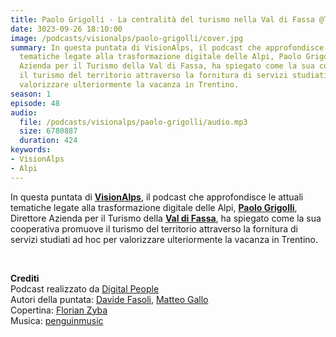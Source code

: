```yaml
---
title: Paolo Grigolli - La centralità del turismo nella Val di Fassa @Trento
date: 3023-09-26 18:10:00
image: /podcasts/visionalps/paolo-grigolli/cover.jpg
summary: In questa puntata di VisionAlps, il podcast che approfondisce le attuali
  tematiche legate alla trasformazione digitale delle Alpi, Paolo Grigolli, Direttore
  Azienda per il Turismo della Val di Fassa, ha spiegato come la sua cooperativa promuove
  il turismo del territorio attraverso la fornitura di servizi studiati ad hoc per
  valorizzare ulteriormente la vacanza in Trentino.
season: 1
episode: 48
audio:
  file: /podcasts/visionalps/paolo-grigolli/audio.mp3
  size: 6780887
  duration: 424
keywords:
- VisionAlps
- Alpi
---
```


In questa puntata di **[VisionAlps](https://www.visionalps.com/)**, il podcast che approfondisce le attuali tematiche legate alla trasformazione digitale delle Alpi, **[Paolo Grigolli](https://it.linkedin.com/in/paolo-grigolli-a7354314)**, Direttore Azienda per il Turismo della **[Val di Fassa](https://www.fassa.com/it)**, ha spiegato come la sua cooperativa promuove il turismo del territorio attraverso la fornitura di servizi studiati ad hoc per valorizzare ulteriormente la vacanza in Trentino.

<br>

**Crediti**<br>
Podcast realizzato da [Digital People](https://w3id.org/digitalpeople)<br>
Autori della puntata: [Davide Fasoli](https://www.linkedin.com/in/davide-fasoli-2b3246179/), [Matteo Gallo](https://www.linkedin.com/in/matteo-gallo-4a5ab31a8/)<br>
Copertina: [Florian Zyba](https://www.linkedin.com/in/florian-zyba/)<br>
Musica: [penguinmusic](https://pixabay.com/users/penguinmusic-24940186/)
